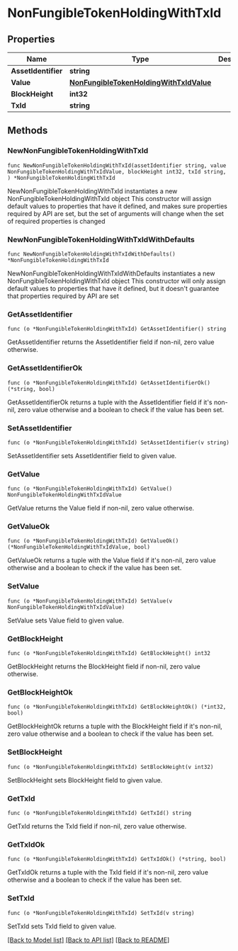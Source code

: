 # NonFungibleTokenHoldingWithTxId

## Properties

Name | Type | Description | Notes
------------ | ------------- | ------------- | -------------
**AssetIdentifier** | **string** |  | 
**Value** | [**NonFungibleTokenHoldingWithTxIdValue**](NonFungibleTokenHoldingWithTxIdValue.md) |  | 
**BlockHeight** | **int32** |  | 
**TxId** | **string** |  | 

## Methods

### NewNonFungibleTokenHoldingWithTxId

`func NewNonFungibleTokenHoldingWithTxId(assetIdentifier string, value NonFungibleTokenHoldingWithTxIdValue, blockHeight int32, txId string, ) *NonFungibleTokenHoldingWithTxId`

NewNonFungibleTokenHoldingWithTxId instantiates a new NonFungibleTokenHoldingWithTxId object
This constructor will assign default values to properties that have it defined,
and makes sure properties required by API are set, but the set of arguments
will change when the set of required properties is changed

### NewNonFungibleTokenHoldingWithTxIdWithDefaults

`func NewNonFungibleTokenHoldingWithTxIdWithDefaults() *NonFungibleTokenHoldingWithTxId`

NewNonFungibleTokenHoldingWithTxIdWithDefaults instantiates a new NonFungibleTokenHoldingWithTxId object
This constructor will only assign default values to properties that have it defined,
but it doesn't guarantee that properties required by API are set

### GetAssetIdentifier

`func (o *NonFungibleTokenHoldingWithTxId) GetAssetIdentifier() string`

GetAssetIdentifier returns the AssetIdentifier field if non-nil, zero value otherwise.

### GetAssetIdentifierOk

`func (o *NonFungibleTokenHoldingWithTxId) GetAssetIdentifierOk() (*string, bool)`

GetAssetIdentifierOk returns a tuple with the AssetIdentifier field if it's non-nil, zero value otherwise
and a boolean to check if the value has been set.

### SetAssetIdentifier

`func (o *NonFungibleTokenHoldingWithTxId) SetAssetIdentifier(v string)`

SetAssetIdentifier sets AssetIdentifier field to given value.


### GetValue

`func (o *NonFungibleTokenHoldingWithTxId) GetValue() NonFungibleTokenHoldingWithTxIdValue`

GetValue returns the Value field if non-nil, zero value otherwise.

### GetValueOk

`func (o *NonFungibleTokenHoldingWithTxId) GetValueOk() (*NonFungibleTokenHoldingWithTxIdValue, bool)`

GetValueOk returns a tuple with the Value field if it's non-nil, zero value otherwise
and a boolean to check if the value has been set.

### SetValue

`func (o *NonFungibleTokenHoldingWithTxId) SetValue(v NonFungibleTokenHoldingWithTxIdValue)`

SetValue sets Value field to given value.


### GetBlockHeight

`func (o *NonFungibleTokenHoldingWithTxId) GetBlockHeight() int32`

GetBlockHeight returns the BlockHeight field if non-nil, zero value otherwise.

### GetBlockHeightOk

`func (o *NonFungibleTokenHoldingWithTxId) GetBlockHeightOk() (*int32, bool)`

GetBlockHeightOk returns a tuple with the BlockHeight field if it's non-nil, zero value otherwise
and a boolean to check if the value has been set.

### SetBlockHeight

`func (o *NonFungibleTokenHoldingWithTxId) SetBlockHeight(v int32)`

SetBlockHeight sets BlockHeight field to given value.


### GetTxId

`func (o *NonFungibleTokenHoldingWithTxId) GetTxId() string`

GetTxId returns the TxId field if non-nil, zero value otherwise.

### GetTxIdOk

`func (o *NonFungibleTokenHoldingWithTxId) GetTxIdOk() (*string, bool)`

GetTxIdOk returns a tuple with the TxId field if it's non-nil, zero value otherwise
and a boolean to check if the value has been set.

### SetTxId

`func (o *NonFungibleTokenHoldingWithTxId) SetTxId(v string)`

SetTxId sets TxId field to given value.



[[Back to Model list]](../README.md#documentation-for-models) [[Back to API list]](../README.md#documentation-for-api-endpoints) [[Back to README]](../README.md)


